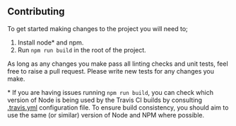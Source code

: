 
## Contributing

To get started making changes to the project you will need to;

1. Install node\* and npm.
2. Run `npm run build` in the root of the project.

As long as any changes you make pass all linting checks and unit tests, feel free to raise a pull request. Please write new tests for any changes you make.

\* If you are having issues running `npm run build`, you can check which version of Node is being used by the Travis CI builds by consulting [.travis.yml](../.travis.yml) configuration file. To ensure build consistency, you should aim to use the same (or similar) version of Node and NPM where possible.
